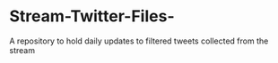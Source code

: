 # Stream-Twitter-Files-
A repository to hold daily updates to filtered tweets collected from the stream
